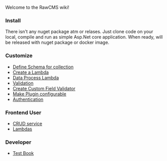 Welcome to the RawCMS wiki!

### Install

There isn't any nuget package atm or relases. Just clone code on your local, compile and run as simple Asp.Net core application. When ready, will be released with nuget package or docker image.


### Customize

* [Define Schema for collection](Data-Schema)
* [Create a Lambda](Define-net-lambda)
* [Data Process Lambda](Data-process-Lambda)
* [Validation](Custom-Validation)
* [Create Custom Field Validator](Custom-Field-Validation)
* [Make Plugin configurable](Configurable-Plugins)
* [Authentication](Authentication)

### Frontend User

* [CRUD service](Dynamic-Crud-Controller)
* [Lambdas](Dynamic-Lambda-Controller)


### Developer
* [Test Book](TestBook)
